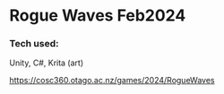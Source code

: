 # Rogue Waves Feb2024

### Tech used: 
Unity, C#, Krita (art)

https://cosc360.otago.ac.nz/games/2024/RogueWaves
